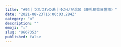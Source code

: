 ```yaml
---
title: "#94｜つれづれの湯｜ゆかいだ温泉（鹿児島県日置市）"
date: "2021-08-23T16:00:03.284Z"
category: "o"
description: ""
emoji: "♨️"
slug: "9667353"
published: false
---
```


<!-- @format -->
